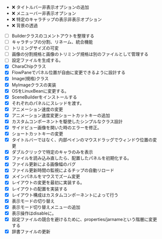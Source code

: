 - :x: タイトルバー非表示オプションの追加
- :x: メニューバー非表示オプション
- :x: 特定のキャラチップの表示非表示オプション
- :x: 背景の透過
- [ ] Builderクラスのコメントアウトを整理する
- [ ] キャラチップの分割、リネーム、統合機能
- [ ] トリミングサイズの可変
- [ ] 画像の分割規格と画像のトリミング規格は別のファイルとして管理する
- [ ] 設定ファイルを生成する。
- [x] CharaChipクラス
- [x] FlowPaneでパネル位置が自由に変更できるように設計する
- [x] Image(規格)クラス
- [x] MyImageクラスの実装
- [x] OSをLinuxBeanに変更する。
- [x] SceneBuilderをインストールする
- [x] それぞれのパネルにスレッドを渡す。
- [x] アニメーション速度の変更
- [x] アニメーション速度変更ショートカットキーの追加
- [x] カスタムコンポーネントを駆使したシンプルなクラス設計
- [x] サイドビュー画像を開いた時のエラーを修正。
- [x] ショートカットキーの変更
- [x] タイトルバーではなく、内部ペインのマウスドラッグでウィンドウ位置の変更
- [x] ダブルクリックで特定のキャラのみを表示
- [x] ファイルを読み込み直したら、配置したパネルを初期化する。
- [x] ファイル更新による画像幅のバグ
- [x] ファイル更新時間の監視によるチップの自動リロード
- [x] メインパネルをマウスでズーム変更
- [x] レイアウトの変更を最初に実装する。
- [x] レイアウトの配置を実装する
- [x] レイアウト構成はカスタムコンポーネントによって行う
- [x] 表示モードの切り替え
- [x] 表示モード切り替えメニューの追加
- [x] 表示操作はdisableに。
- [x] 設定ファイルの競合を避けるために、properties/jarnameという階層に変更する
- [x] 辞書ファイルの更新
